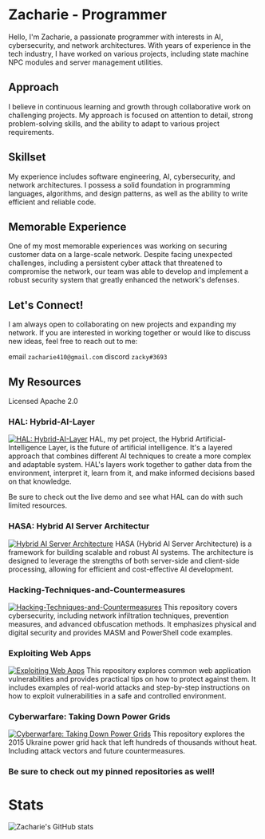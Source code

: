 # Zacharie - Programmer
Hello, I'm Zacharie, a passionate programmer with interests in AI, cybersecurity, and network architectures. With years of experience in the tech industry, I have worked on various projects, including state machine NPC modules and server management utilities.


## Approach
I believe in continuous learning and growth through collaborative work on challenging projects. My approach is focused on attention to detail, strong problem-solving skills, and the ability to adapt to various project requirements.

## Skillset
My experience includes software engineering, AI, cybersecurity, and network architectures. I possess a solid foundation in programming languages, algorithms, and design patterns, as well as the ability to write efficient and reliable code.

## Memorable Experience
One of my most memorable experiences was working on securing customer data on a large-scale network. Despite facing unexpected challenges, including a persistent cyber attack that threatened to compromise the network, our team was able to develop and implement a robust security system that greatly enhanced the network's defenses.

## Let's Connect!
I am always open to collaborating on new projects and expanding my network. If you are interested in working together or would like to discuss new ideas, feel free to reach out to me:

email `zacharie410@gmail.com`
discord `zacky#3693`

## My Resources
Licensed Apache 2.0
### HAL: Hybrid-AI-Layer
[![HAL: Hybrid-AI-Layer](https://repository-images.githubusercontent.com/622633828/cf42215b-71d4-44a9-819e-8309a838720e)](https://github.com/zacharie410/HAL-Hybrid-AI-Layer)
HAL, my pet project, the Hybrid Artificial-Intelligence Layer, is the future of artificial intelligence. It's a layered approach that combines different AI techniques to create a more complex and adaptable system. HAL's layers work together to gather data from the environment, interpret it, learn from it, and make informed decisions based on that knowledge.

Be sure to check out the live demo and see what HAL can do with such limited resources.

### HASA: Hybrid AI Server Architectur
[![Hybrid AI Server Architecture](https://repository-images.githubusercontent.com/622753263/14f21d37-0d5f-4510-b3d2-24a47103edea)]([https://github.com/zacharie410/HAL-Hybrid-AI-Layer](https://github.com/zacharie410/Hybrid-AI-Server-Architecture))
HASA (Hybrid AI Server Architecture) is a framework for building scalable and robust AI systems. The architecture is designed to leverage the strengths of both server-side and client-side processing, allowing for efficient and cost-effective AI development.

### Hacking-Techniques-and-Countermeasures
[![Hacking-Techniques-and-Countermeasures](https://repository-images.githubusercontent.com/622057779/ab853a45-fd9b-4d36-b588-01ea1739c3b9)](https://github.com/zacharie410/Hacking-Techniques-and-Countermeasures)
This repository covers cybersecurity, including network infiltration techniques, prevention measures, and advanced obfuscation methods. It emphasizes physical and digital security and provides MASM and PowerShell code examples.

### Exploiting Web Apps
[![Exploiting Web Apps](https://repository-images.githubusercontent.com/622394912/301461ed-d8e4-47de-896b-275e8ca11e80)](https://github.com/zacharie410/Exploiting-Web-Apps)
This repository explores common web application vulnerabilities and provides practical tips on how to protect against them. It includes examples of real-world attacks and step-by-step instructions on how to exploit vulnerabilities in a safe and controlled environment.

### Cyberwarfare: Taking Down Power Grids
[![Cyberwarfare: Taking Down Power Grids](https://repository-images.githubusercontent.com/622441500/d8864885-155c-4a1e-9895-2ed66c0e318f)](https://github.com/zacharie410/Cyberwarfare-Taking-Down-Power-Grids)
This repository explores the 2015 Ukraine power grid hack that left hundreds of thousands without heat. Including attack vectors and future countermeasures.

### Be sure to check out my pinned repositories as well!

# Stats
![Zacharie's GitHub stats](https://github-readme-stats.vercel.app/api?username=zacharie410&show_icons=true&theme=radical)
